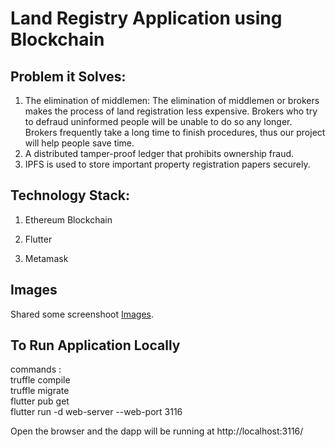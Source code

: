 # Land Registry Application using Blockchain

## Problem it Solves:
1. The elimination of middlemen: The elimination of middlemen or brokers makes the process of land registration less expensive. Brokers who try to defraud uninformed people will be unable to do so any longer. Brokers frequently take a long time to finish procedures, thus our project will help people save time.
3. A distributed tamper-proof ledger that prohibits ownership fraud.
4. IPFS is used to store important property registration papers securely.

## Technology Stack:
1. Ethereum Blockchain 
<!--2. Polygon/Matic
3. Web3Dart 
4. IPFS -->
2. Flutter

3. Metamask

## Images
Shared some screenshoot [Images](https://drive.google.com/drive/folders/1HFnhLRKPoDzcMh__O2gKz4YO5o4WTyat?usp=sharing).
## To Run Application Locally
commands : <br>
truffle compile <br>
truffle migrate <br>
flutter pub get <br>
flutter run -d web-server --web-port 3116 <br>

 Open the browser and the dapp will be running at http://localhost:3116/  

